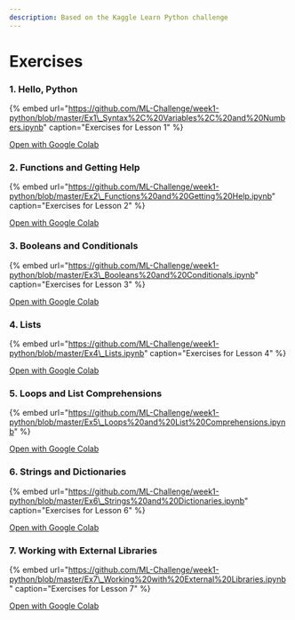 ```yaml
---
description: Based on the Kaggle Learn Python challenge
---
```


# Exercises

### 1. **Hello, Python**

{% embed url="https://github.com/ML-Challenge/week1-python/blob/master/Ex1\_Syntax%2C%20Variables%2C%20and%20Numbers.ipynb" caption="Exercises for Lesson 1" %}

[Open with Google Colab](https://colab.research.google.com/github/ML-Challenge/week1-python/blob/master/Ex1_Syntax%2C%20Variables%2C%20and%20Numbers.ipynb)

### **2. Functions and Getting Help**

{% embed url="https://github.com/ML-Challenge/week1-python/blob/master/Ex2\_Functions%20and%20Getting%20Help.ipynb" caption="Exercises for Lesson 2" %}

[Open with Google Colab](https://colab.research.google.com/github/ML-Challenge/week1-python/blob/master/Ex2_Functions%20and%20Getting%20Help.ipynb)

### **3. Booleans and Conditionals**

{% embed url="https://github.com/ML-Challenge/week1-python/blob/master/Ex3\_Booleans%20and%20Conditionals.ipynb" caption="Exercises for Lesson 3" %}

[Open with Google Colab](https://colab.research.google.com/github/ML-Challenge/week1-python/blob/master/Ex3_Booleans%20and%20Conditionals.ipynb)

### **4. Lists**

{% embed url="https://github.com/ML-Challenge/week1-python/blob/master/Ex4\_Lists.ipynb" caption="Exercises for Lesson 4" %}

[Open with Google Colab](https://colab.research.google.com/github/ML-Challenge/week1-python/blob/master/Ex4_Lists.ipynb)

### **5. Loops and List Comprehensions**

{% embed url="https://github.com/ML-Challenge/week1-python/blob/master/Ex5\_Loops%20and%20List%20Comprehensions.ipynb" %}

[Open with Google Colab](https://colab.research.google.com/github/ML-Challenge/week1-python/blob/master/Ex5_Loops%20and%20List%20Comprehensions.ipynb)

### **6. Strings and Dictionaries**

{% embed url="https://github.com/ML-Challenge/week1-python/blob/master/Ex6\_Strings%20and%20Dictionaries.ipynb" caption="Exercises for Lesson 6" %}

[Open with Google Colab](https://colab.research.google.com/github/ML-Challenge/week1-python/blob/master/Ex6_Strings%20and%20Dictionaries.ipynb)

### **7. Working with External Libraries**

{% embed url="https://github.com/ML-Challenge/week1-python/blob/master/Ex7\_Working%20with%20External%20Libraries.ipynb" caption="Exercises for Lesson 7" %}

[Open with Google Colab](https://colab.research.google.com/github/ML-Challenge/week1-python/blob/master/Ex7_Working%20with%20External%20Libraries.ipynb)

